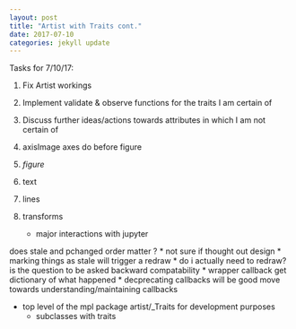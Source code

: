 ```yaml
---
layout: post
title: "Artist with Traits cont."
date: 2017-07-10
categories: jekyll update
---
```


Tasks for 7/10/17:
1. Fix Artist workings
2. Implement validate & observe functions for the traits I am certain of
3. Discuss further ideas/actions towards attributes in which I am not certain of

1. axisImage
    axes do before figure
2. *figure*
4. text
5. lines
3. transforms
    * major interactions with jupyter

does stale and pchanged order matter ?
    * not sure if thought out design
    * marking things as stale will trigger a redraw
    * do i actually need to redraw? is the question to be asked
backward compatability
    * wrapper callback get dictionary of what happened
    * decprecating callbacks will be good move towards understanding/maintaining callbacks
* top level of the mpl package
artist/_Traits for development purposes
    * subclasses with traits
